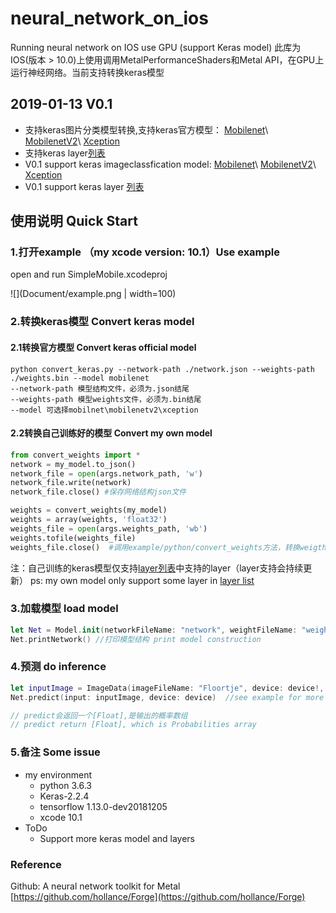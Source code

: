 # neural_network_on_ios
Running neural network on IOS use GPU (support Keras model)
此库为IOS(版本 > 10.0)上使用调用MetalPerformanceShaders和Metal API，在GPU上运行神经网络。当前支持转换keras模型

## 2019-01-13 V0.1
 - 支持keras图片分类模型转换,支持keras官方模型： [Mobilenet](https://keras.io/applications/#mobilenet)\ [MobilenetV2](https://keras.io/applications/#mobilenetv2)\ [Xception](https://keras.io/applications/#mobilenetv2)
 - 支持keras layer[列表](https://github.com/luozhiping/neural_network_on_ios/blob/master/Document/layer_list.markdown)
 - V0.1 support keras imageclassfication model: [Mobilenet](https://keras.io/applications/#mobilenet)\ [MobilenetV2](https://keras.io/applications/#mobilenetv2)\ [Xception](https://keras.io/applications/#mobilenetv2)
 - V0.1 support keras layer [列表](https://github.com/luozhiping/neural_network_on_ios/blob/master/Document/layer_list.markdown)

## 使用说明 Quick Start

### 1.打开example （my xcode version: 10.1）Use example
open and run SimpleMobile.xcodeproj

![](Document/example.png | width=100)

### 2.转换keras模型 Convert keras model
#### 2.1转换官方模型 Convert keras official model
```shell
python convert_keras.py --network-path ./network.json --weights-path ./weights.bin --model mobilenet
--network-path 模型结构文件，必须为.json结尾
--weights-path 模型weights文件，必须为.bin结尾
--model 可选择mobilnet\mobilenetv2\xception
```

#### 2.2转换自己训练好的模型 Convert my own model
``` python
from convert_weights import *
network = my_model.to_json()
network_file = open(args.network_path, 'w')
network_file.write(network)
network_file.close() #保存网络结构json文件

weights = convert_weights(my_model)
weights = array(weights, 'float32')
weights_file = open(args.weights_path, 'wb')
weights.tofile(weights_file)
weights_file.close()  #调用example/python/convert_weights方法，转换weigths
```
注：自己训练的keras模型仅支持[layer列表](https://github.com/luozhiping/neural_network_on_ios/blob/master/Document/layer_list.markdown)中支持的layer（layer支持会持续更新）
ps: my own model only support some layer in [layer list](https://github.com/luozhiping/neural_network_on_ios/blob/master/Document/layer_list.markdown)
### 3.加载模型 load model
``` swift
let Net = Model.init(networkFileName: "network", weightFileName: "weights") //加载模型文件network.json weights文件weights.bin .load model file network.json, weights file weights.bin
Net.printNetwork() //打印模型结构 print model construction
```
### 4.预测 do inference
``` swift
let inputImage = ImageData(imageFileName: "Floortje", device: device!, fileExtension: "png")
Net.predict(input: inputImage, device: device)  //see example for more detail

// predict会返回一个[Float],是输出的概率数组
// predict return [Float], which is Probabilities array
```

### 5.备注 Some issue
- my environment
    - python 3.6.3
    - Keras-2.2.4
    - tensorflow 1.13.0-dev20181205
    - xcode 10.1
- ToDo
    - Support more keras model and layers

### Reference
Github: A neural network toolkit for Metal [https://github.com/hollance/Forge](https://github.com/hollance/Forge)